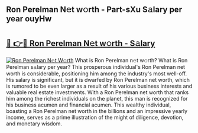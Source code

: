 ## Ron Perelman N𝚎t w𝚘rth - Part-sXu S𝚊lary per year ouyHw

# <h2><a href="http://gc1hvue.nevu.top/?p=Ron+Perelman">🔗 👉🔴 Ron Perelman N𝚎t w𝚘rth - S𝚊lary</a></h2>

[![Ron Perelman N𝚎t W𝚘rth](https://i.imgur.com/Oavwk0R.jpeg)](http://gc1hvue.nevu.top/?p=Ron+Perelman)
What is Ron Perelman n𝚎t w𝚘rth? What is Ron Perelman s𝚊lary per year?
This prosperous individual's Ron Perelman net worth is considerable, positioning him among the industry's most well-off. His salary is significant, but it is dwarfed by Ron Perelman net worth, which is rumored to be even larger as a result of his various business interests and valuable real estate investments. With a Ron Perelman net worth that ranks him among the richest individuals on the planet, this man is recognized for his business acumen and financial acumen. This wealthy individual, boasting a Ron Perelman net worth in the billions and an impressive yearly income, serves as a prime illustration of the might of diligence, devotion, and monetary wisdom.
